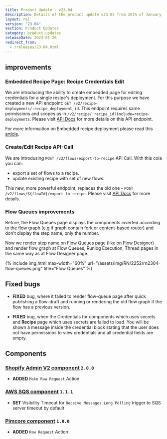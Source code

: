 ```yaml
---
title: Product Update - v23.04
description: Details of the product update v23.04 from 26th of January 2023.
layout: rel
version: "23.04"
section: Product Updates
category: product-updates
releaseDate: 2023-01-26
redirect_from:
  - /releases/23.04.html
---
```


## improvements

### Embedded Recipe Page: Recipe Credentials Edit

We are introducing the ability to create embedded page for editing credentials for a single resipe's deployment. For this purpose we have created a new API endpoint:  `GET /v2/recipe-deployments/:recipe_deployment_id`. This endpoint requires same permissions and scopes as in `/v2/recipe/:recipe_id?include=recipe-deployments`. Please visit [API Docs](({{site.data.tenant.apiDocsUri}}/v2#/recipe%20deployments)) for more details on this API endpoint.

For more informaition on Embedded recipe deployment please read this [article](/guides/embedded-recipe-deployment/).

### Create/Edit Recipe API-Call

We are introdusing `POST /v2/flows/export-to-recipe` API Call. With this cola you can:

* export a set of flows to a recipe.
* update existing recipe with set of new flows.

This new, more powerful endpoint, replaces the old one - `POST /v2/flows/${flowId}/export-to-recipe`. Please visit [API Docs](({{site.data.tenant.apiDocsUri}}/v2#/recipes/post_flows_export_to_recipe)) for more details.

### Flow Queues improvements

Before, the Flow Queues page displays the components inverted according to the flow graph (e.g if graph contain fork or content-based router) and don't display the step name, only the number.

Now we render step name on Flow Queues page (like on Flow Designer) and render flow graph at Flow Queues, Runlog Execution, Thread pages in the same way as at Flow Designer page.

{% include img.html max-width="60%" url="/assets/img/RN/2252/rn2304-flow-queues.png" title="Flow Queues" %}

## Fixed bugs

*   **FIXED** bug, where it failed to render flow-queue page after quick publishing a flow-draft and running or rendering the old flow graph if the flow has a previous version.

*   **FIXED** bug, when the Credentials for components which uses secrets and **Recipe** page which uses secrets are failed to load. You will be shown a message inside the credential block stating that the user does not have permissions to view credentials and all credential fields are empty.

## Components

### [Shopify Admin V2 component](/components/shopify-admin-v2/) `2.0.0`

*   **ADDED** `Make Raw Request` Action

### [AWS SQS component](/components/aws-sqs/) `1.1.1`

*   **SET** Visibility Timeout for `Receive Messages Long Polling` trigger to SQS server timeout by default

### [Pimcore component](/components/pimcore/) `1.0.0`

*   **ADDED** `Raw Request` Action
